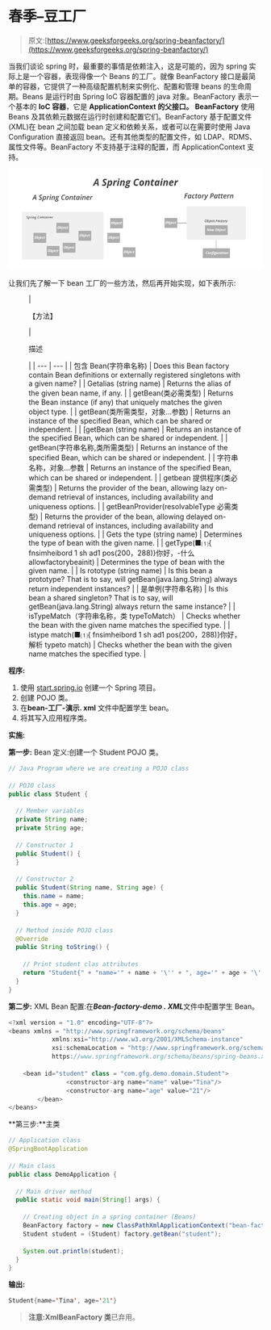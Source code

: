 # 春季–豆工厂

> 原文:[https://www.geeksforgeeks.org/spring-beanfactory/](https://www.geeksforgeeks.org/spring-beanfactory/)

当我们谈论 spring 时，最重要的事情是依赖注入，这是可能的，因为 spring 实际上是一个容器，表现得像一个 Beans 的工厂。就像 BeanFactory 接口是最简单的容器，它提供了一种高级配置机制来实例化、配置和管理 beans 的生命周期。Beans 是运行时由 Spring IoC 容器配置的 java 对象。BeanFactory 表示一个基本的 **IoC 容器**，它是 **ApplicationContext 的父接口。** **BeanFactory** 使用 Beans 及其依赖元数据在运行时创建和配置它们。BeanFactory 基于配置文件(XML)在 bean 之间加载 bean 定义和依赖关系，或者可以在需要时使用 Java Configuration 直接返回 bean。还有其他类型的配置文件，如 LDAP、RDMS、属性文件等。BeanFactory 不支持基于注释的配置，而 ApplicationContext 支持。

![](img/f2769a8adbcf2f5e08c05ddfb54f5140.png)

让我们先了解一下 bean 工厂的一些方法，然后再开始实现，如下表所示:

<figure class="table">

| 

【方法】

 | 

描述

 |
| --- | --- |
| 包含 Bean(字符串名称) | Does this Bean factory contain Bean definitions or externally registered singletons with a given name? |
| Getalias (string name) | Returns the alias of the given bean name, if any. |
| getBean(类<t>必需类型)</t> | Returns the Bean instance (if any) that uniquely matches the given object type. |
| getBean(类<t>所需类型，对象…参数)</t> | Returns an instance of the specified Bean, which can be shared or independent. |
| [getBean (string name) | Returns an instance of the specified Bean, which can be shared or independent. |
| getBean(字符串名称,类<t>所需类型)</t> | Returns an instance of the specified Bean, which can be shared or independent. |
| 字符串名称，对象…参数 | Returns an instance of the specified Bean, which can be shared or independent. |
| getbean 提供程序(类<t>必需类型)</t> | Returns the provider of the bean, allowing lazy on-demand retrieval of instances, including availability and uniqueness options. |
| getBeanProvider(resolvableType 必需类型) | Returns the provider of the bean, allowing delayed on-demand retrieval of instances, including availability and uniqueness options. |
| Gets the type (string name) | Determines the type of bean with the given name. |
| getType(■⑴{ fnsimheibord 1 sh ad1 pos(200，288)}你好，-什么 allowfactorybeainit) | Determines the type of bean with the given name. |
| Is rototype (string name) | Is this bean a prototype? That is to say, will getBean(java.lang.String) always return independent instances? |
| 是单例(字符串名称) | Is this bean a shared singleton? That is to say, will getBean(java.lang.String) always return the same instance? |
| isTypeMatch（字符串名称，类 typeToMatch） | Checks whether the bean with the given name matches the specified type. |
| istype match(■⑴{ fnsimheibord 1 sh ad1 pos(200，288)}你好，解析 typeto match) | Checks whether the bean with the given name matches the specified type. |

</figure>

**程序:**

1.  使用 [start.spring.io](https://start.spring.io/) 创建一个 Spring 项目。
2.  创建 POJO 类。
3.  在**bean-工厂-演示. xml** 文件中配置学生 bean。
4.  将其写入应用程序类。

**实施:**

**第一步:** Bean 定义:创建一个 Student POJO 类。

```java
// Java Program where we are creating a POJO class

// POJO class
public class Student {

  // Member variables
  private String name;
  private String age;

  // Constructor 1
  public Student() {
  }

  // Constructor 2
  public Student(String name, String age) {
    this.name = name;
    this.age = age;
  }

  // Method inside POJO class
  @Override
  public String toString() {

    // Print student clas attributes
    return "Student{" + "name='" + name + '\'' + ", age='" + age + '\'' + '}';
  }
}
```

**第二步:** XML Bean 配置:在***Bean-factory-demo . XML***文件中配置学生 Bean。

```java
<?xml version = "1.0" encoding="UTF-8"?>
<beans xmlns = "http://www.springframework.org/schema/beans"
            xmlns:xsi="http://www.w3.org/2001/XMLSchema-instance"
            xsi:schemaLocation = "http://www.springframework.org/schema/beans
            https://www.springframework.org/schema/beans/spring-beans.xsd">

    <bean id="student" class = "com.gfg.demo.domain.Student">
                <constructor-arg name="name" value="Tina"/>
                <constructor-arg name="age" value="21"/>
        </bean>
</beans>
```

**第三步:**主类

```java
// Application class 
@SpringBootApplication

// Main class
public class DemoApplication {

  // Main driver method
  public static void main(String[] args) {

    // Creating object in a spring container (Beans)
    BeanFactory factory = new ClassPathXmlApplicationContext("bean-factory-demo.xml");
    Student student = (Student) factory.getBean("student");

    System.out.println(student);
  }
}
```

**输出:**

```java
Student{name='Tina', age='21'}
```

> **注意:XmlBeanFactory 类**已弃用。